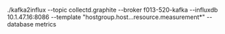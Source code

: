 

./kafka2influx --topic collectd.graphite --broker f013-520-kafka --influxdb 10.1.47.16:8086 --template "hostgroup.host...resource.measurement*" --database metrics

